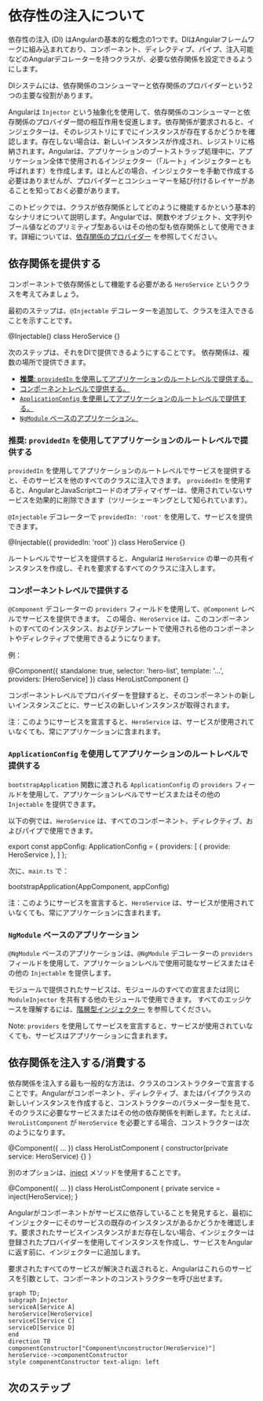 # 依存性の注入について

依存性の注入 (DI) はAngularの基本的な概念の1つです。DIはAngularフレームワークに組み込まれており、コンポーネント、ディレクティブ、パイプ、注入可能などのAngularデコレーターを持つクラスが、必要な依存関係を設定できるようにします。

DIシステムには、依存関係のコンシューマーと依存関係のプロバイダーという2つの主要な役割があります。

Angularは `Injector` という抽象化を使用して、依存関係のコンシューマーと依存関係のプロバイダー間の相互作用を促進します。依存関係が要求されると、インジェクターは、そのレジストリにすでにインスタンスが存在するかどうかを確認します。存在しない場合は、新しいインスタンスが作成され、レジストリに格納されます。Angularは、アプリケーションのブートストラップ処理中に、アプリケーション全体で使用されるインジェクター（「ルート」インジェクターとも呼ばれます）を作成します。ほとんどの場合、インジェクターを手動で作成する必要はありませんが、プロバイダーとコンシューマーを結び付けるレイヤーがあることを知っておく必要があります。

このトピックでは、クラスが依存関係としてどのように機能するかという基本的なシナリオについて説明します。Angularでは、関数やオブジェクト、文字列やブール値などのプリミティブ型あるいはその他の型も依存関係として使用できます。詳細については、[依存関係のプロバイダー](guide/di/dependency-injection-providers) を参照してください。

## 依存関係を提供する

コンポーネントで依存関係として機能する必要がある `HeroService` というクラスを考えてみましょう。

最初のステップは、`@Injectable` デコレーターを追加して、クラスを注入できることを示すことです。

<docs-code language="typescript" highlight="[1]">
@Injectable()
class HeroService {}
</docs-code>

次のステップは、それをDIで提供できるようにすることです。
依存関係は、複数の場所で提供できます。

* [**推奨**: `providedIn` を使用してアプリケーションのルートレベルで提供する。](#推奨-アプリケーションのルートレベルでprovidedInを使用して提供する)
* [コンポーネントレベルで提供する。](#コンポーネントレベルで提供する)
* [`ApplicationConfig` を使用してアプリケーションのルートレベルで提供する。](#applicationconfigを使用してアプリケーションのルートレベルで提供する)
* [`NgModule` ベースのアプリケーション。](#ngmoduleベースのアプリケーション)

### **推奨**: `providedIn` を使用してアプリケーションのルートレベルで提供する

`providedIn` を使用してアプリケーションのルートレベルでサービスを提供すると、そのサービスを他のすべてのクラスに注入できます。
`providedIn` を使用すると、AngularとJavaScriptコードのオプティマイザーは、使用されていないサービスを効果的に削除できます（ツリーシェーキングとして知られています）。

`@Injectable` デコレーターで `providedIn: 'root'` を使用して、サービスを提供できます。

<docs-code language="typescript" highlight="[2]">
@Injectable({
  providedIn: 'root'
})
class HeroService {}
</docs-code>

ルートレベルでサービスを提供すると、Angularは `HeroService` の単一の共有インスタンスを作成し、それを要求するすべてのクラスに注入します。

### コンポーネントレベルで提供する

`@Component` デコレーターの `providers` フィールドを使用して、`@Component` レベルでサービスを提供できます。
この場合、`HeroService` は、このコンポーネントのすべてのインスタンス、およびテンプレートで使用される他のコンポーネントやディレクティブで使用できるようになります。

例：

<docs-code language="typescript" highlight="[5]">
@Component({
  standalone: true,
  selector: 'hero-list',
  template: '...',
  providers: [HeroService]
})
class HeroListComponent {}
</docs-code>

コンポーネントレベルでプロバイダーを登録すると、そのコンポーネントの新しいインスタンスごとに、サービスの新しいインスタンスが取得されます。

注：このようにサービスを宣言すると、`HeroService` は、サービスが使用されていなくても、常にアプリケーションに含まれます。

### `ApplicationConfig` を使用してアプリケーションのルートレベルで提供する

`bootstrapApplication` 関数に渡される `ApplicationConfig` の `providers` フィールドを使用して、アプリケーションレベルでサービスまたはその他の `Injectable` を提供できます。

以下の例では、`HeroService` は、すべてのコンポーネント、ディレクティブ、およびパイプで使用できます。

<docs-code language="typescript" highlight="[3]">
export const appConfig: ApplicationConfig = {
    providers: [
      { provide: HeroService },
    ]
};
</docs-code>

次に、`main.ts` で：

<docs-code language="typescript">
bootstrapApplication(AppComponent, appConfig)
</docs-code>

注：このようにサービスを宣言すると、`HeroService` は、サービスが使用されていなくても、常にアプリケーションに含まれます。

### `NgModule` ベースのアプリケーション

`@NgModule` ベースのアプリケーションは、`@NgModule` デコレーターの `providers` フィールドを使用して、アプリケーションレベルで使用可能なサービスまたはその他の `Injectable` を提供します。

モジュールで提供されたサービスは、モジュールのすべての宣言または同じ `ModuleInjector` を共有する他のモジュールで使用できます。
すべてのエッジケースを理解するには、[階層型インジェクター](guide/di/hierarchical-dependency-injection) を参照してください。

Note: `providers` を使用してサービスを宣言すると、サービスが使用されていなくても、サービスはアプリケーションに含まれます。

## 依存関係を注入する/消費する

依存関係を注入する最も一般的な方法は、クラスのコンストラクターで宣言することです。Angularがコンポーネント、ディレクティブ、またはパイプクラスの新しいインスタンスを作成すると、コンストラクターのパラメーター型を見て、そのクラスに必要なサービスまたはその他の依存関係を判断します。たとえば、`HeroListComponent` が `HeroService` を必要とする場合、コンストラクターは次のようになります。

<docs-code language="typescript" highlight="[3]">
@Component({ … })
class HeroListComponent {
  constructor(private service: HeroService) {}
}
</docs-code>

別のオプションは、[inject](api/core/inject) メソッドを使用することです。

<docs-code language="typescript" highlight="[3]">
@Component({ … })
class HeroListComponent {
  private service = inject(HeroService);
}
</docs-code>

Angularがコンポーネントがサービスに依存していることを発見すると、最初にインジェクターにそのサービスの既存のインスタンスがあるかどうかを確認します。要求されたサービスインスタンスがまだ存在しない場合、インジェクターは登録されたプロバイダーを使用してインスタンスを作成し、サービスをAngularに返す前に、インジェクターに追加します。

要求されたすべてのサービスが解決され返されると、Angularはこれらのサービスを引数として、コンポーネントのコンストラクターを呼び出せます。

```mermaid
graph TD;
subgraph Injector
serviceA[Service A]
heroService[HeroService]
serviceC[Service C]
serviceD[Service D]
end
direction TB
componentConstructor["Component\nconstructor(HeroService)"]
heroService-->componentConstructor
style componentConstructor text-align: left
```

## 次のステップ

<docs-pill-row>
  <docs-pill href="/guide/di/creating-injectable-service" title="注入可能なサービスを作成する"/>
</docs-pill-row>
